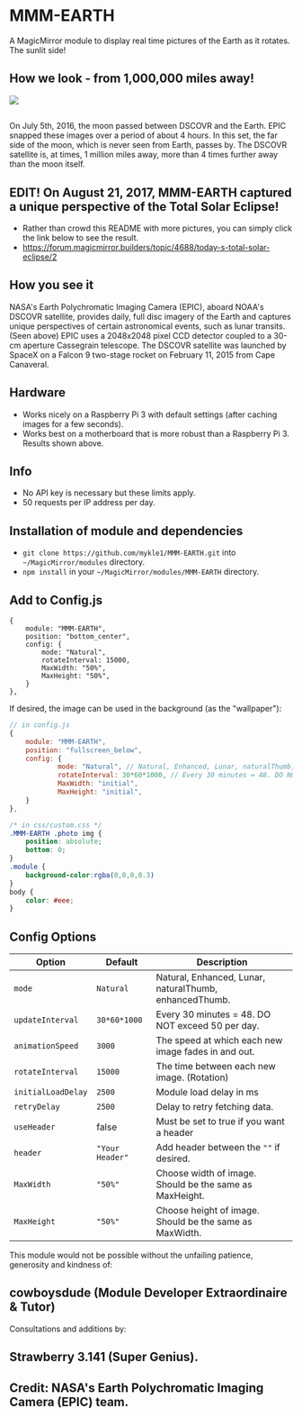 # MMM-EARTH

A MagicMirror module to display real time pictures of the Earth as it rotates. The sunlit side!

## How we look - from 1,000,000 miles away!

![](pix/7.gif)
##
On July 5th, 2016, the moon passed between DSCOVR and the Earth. EPIC snapped these images over a period of about 4 hours. In this set, the far side of the moon, which is never seen from Earth, passes by. The DSCOVR satellite is, at times, 1 million miles away, more than 4 times further away than the moon itself.

## EDIT! On August 21, 2017, MMM-EARTH captured a unique perspective of the Total Solar Eclipse!

* Rather than crowd this README with more pictures, you can simply click the link below to see the result.
* https://forum.magicmirror.builders/topic/4688/today-s-total-solar-eclipse/2

## How you see it

NASA's Earth Polychromatic Imaging Camera (EPIC), aboard NOAA's DSCOVR satellite, provides daily, full disc imagery of the Earth and captures unique perspectives of certain astronomical events, such as lunar transits. (Seen above) EPIC uses a 2048x2048 pixel CCD detector coupled to a 30-cm aperture Cassegrain telescope. The DSCOVR satellite was launched by SpaceX on a Falcon 9 two-stage rocket on February 11, 2015 from Cape Canaveral.


## Hardware
* Works nicely on a Raspberry Pi 3 with default settings (after caching images for a few seconds).
* Works best on a motherboard that is more robust than a Raspberry Pi 3. Results shown above.

## Info

* No API key is necessary but these limits apply.
* 50 requests per IP address per day.

## Installation of module and dependencies

* `git clone https://github.com/mykle1/MMM-EARTH.git` into `~/MagicMirror/modules` directory.
* `npm install` in your `~/MagicMirror/modules/MMM-EARTH` directory.

## Add to Config.js

    {
        module: "MMM-EARTH",
        position: "bottom_center",
        config: {
            mode: "Natural",
            rotateInterval: 15000,
            MaxWidth: "50%",
            MaxHeight: "50%",
        }
    },

If desired, the image can be used in the background (as the "wallpaper"):

```javascript
// in config.js
{
    module: "MMM-EARTH",
    position: "fullscreen_below",
    config: {
            mode: "Natural", // Natural, Enhanced, Lunar, naturalThumb, enhancedThumb
            rotateInterval: 30*60*1000, // Every 30 minutes = 48. DO NOT exceed 50 per day.
            MaxWidth: "initial",
            MaxHeight: "initial",
    }
},
```
```css
/* in css/custom.css */
.MMM-EARTH .photo img {
    position: absolute;
    bottom: 0;
}
.module {
    background-color:rgba(0,0,0,0.3)
}
body {
    color: #eee;
}
```

## Config Options

| **Option** | **Default** | **Description** |
| --- | --- | --- |
| `mode` | `Natural` | Natural, Enhanced, Lunar, naturalThumb, enhancedThumb. |
| `updateInterval` | `30*60*1000` | Every 30 minutes = 48. DO NOT exceed 50 per day. |
| `animationSpeed` | `3000` | The speed at which each new image fades in and out. |
| `rotateInterval` | `15000` | The time between each new image. (Rotation) |
| `initialLoadDelay` | `2500` | Module load delay in ms |
| `retryDelay` | `2500`  |Delay to retry fetching data. |
| `useHeader` | false | Must be set to true if you want a header |
| `header` | `"Your Header"` | Add header between the `""` if desired. |
| `MaxWidth` | `"50%"`|  Choose width of image. Should be the same as MaxHeight. |
| `MaxHeight` | `"50%"` | Choose height of image. Should be the same as MaxWidth. |

This module would not be possible without the unfailing patience, generosity and kindness of:
## cowboysdude (Module Developer Extraordinaire & Tutor) 
Consultations and additions by:
## Strawberry 3.141 (Super Genius).
## Credit: NASA's Earth Polychromatic Imaging Camera (EPIC) team.

